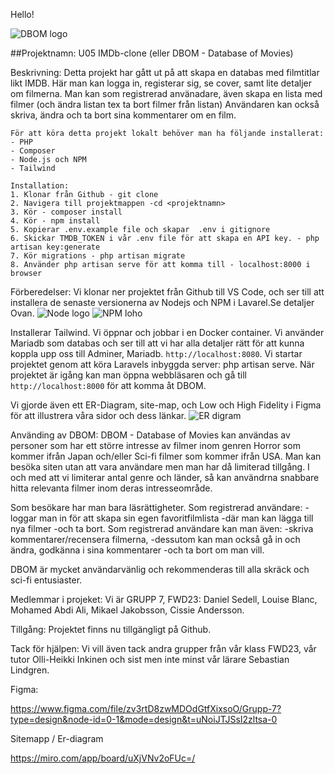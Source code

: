 Hello!

![DBOM logo](Logo.png)

##Projektnamn: U05 IMDb-clone (eller DBOM - Database of Movies)

Beskrivning: Detta projekt har gått ut på att skapa en databas med filmtitlar likt IMDB. Här man kan logga in, registerar sig, se cover, samt lite detaljer om filmerna. Man kan som registrerad använadare, även skapa en lista med filmer (och ändra listan tex ta bort filmer från listan) Användaren kan också skriva, ändra och ta bort sina kommentarer om en film. 

```
För att köra detta projekt lokalt behöver man ha följande installerat:
- PHP 
- Composer
- Node.js och NPM
- Tailwind
```
```
Installation:
1. Klonar från Github - git clone
2. Navigera till projektmappen -cd <projektnamn>
3. Kör - composer install
4. Kör - npm install
5. Kopierar .env.example file och skapar  .env i gitignore
6. Skickar TMDB_TOKEN i vår .env file för att skapa en API key. - php artisan key:generate
7. Kör migrations - php artisan migrate
8. Använder php artisan serve för att komma till - localhost:8000 i browser
```

Förberedelser: Vi klonar ner projektet från Github till VS Code, och ser till att installera de senaste versionerna av Nodejs och NPM i Lavarel.Se detaljer Ovan.
![Node logo](nodejs.png)
![NPM loho](image.png)

Installerar Tailwind.
Vi öppnar och jobbar i en Docker container. 
Vi använder Mariadb som databas och ser till att vi har alla detaljer rätt för att kunna koppla upp oss till Adminer, Mariadb. 
`http://localhost:8080`.
Vi startar projektet genom att köra Laravels inbyggda server: php artisan serve.
När projektet är igång kan man öppna webbläsaren och gå till `http://localhost:8000` för att komma åt DBOM.

Vi gjorde även ett ER-Diagram, site-map, och Low och High Fidelity i Figma för att illustrera våra sidor och dess länkar.
![ER digram](<ER diagram.png>)


Använding av DBOM: DBOM - Database of Movies kan användas av personer som har ett större intresse av filmer inom genren Horror som kommer ifrån Japan och/eller Sci-fi filmer som kommer ifrån USA. Man kan besöka siten utan att vara användare men man har då limiterad tillgång. I och med att vi limiterar antal genre och länder, så kan användrna snabbare hitta relevanta filmer inom deras intresseområde.

Som besökare har man bara läsrättigheter.
Som registrerad användare:
-loggar man in för att skapa sin egen favoritfilmlista
-där man kan lägga till nya filmer 
-och ta bort. 
Som registrerad användare kan man även:
-skriva kommentarer/recensera filmerna, 
-dessutom kan man också gå in och ändra, godkänna i sina kommentarer 
-och ta bort om man vill. 

DBOM är mycket användarvänlig och rekommenderas till alla skräck och sci-fi entusiaster.

Medlemmar i projeket: Vi är GRUPP 7, FWD23: Daniel Sedell, Louise Blanc, Mohamed Abdi Ali, Mikael Jakobsson, Cissie Andersson. 

Tillgång: Projektet finns nu tillgängligt på Github.

Tack för hjälpen: Vi vill även tack andra grupper från vår klass FWD23, vår tutor Olli-Heikki Inkinen
och sist men inte minst vår lärare Sebastian Lindgren.


Figma:

https://www.figma.com/file/zv3rtD8zwMDOdGtfXixsoO/Grupp-7?type=design&node-id=0-1&mode=design&t=uNoiJTJSsI2zltsa-0

Sitemapp / Er-diagram

https://miro.com/app/board/uXjVNv2oFUc=/

